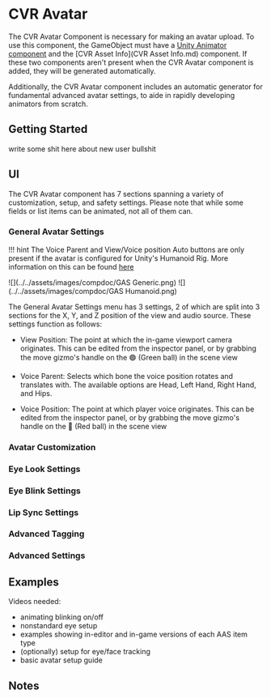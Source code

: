 # CVR Avatar <div class="whitelisted" data-list="A"></div>

The CVR Avatar Component is necessary for making an avatar upload. To use this component, the GameObject must have a [Unity Animator component](https://docs.unity3d.com/2021.3/Documentation/Manual/class-Animator.html) and the [CVR Asset Info](CVR Asset Info.md) component. If these two components aren't present when the CVR Avatar component is added, they will be generated automatically.

Additionally, the CVR Avatar component includes an automatic generator for fundamental advanced avatar settings, to aide in rapidly developing animators from scratch.

## Getting Started

write some shit here about new user bullshit
## UI

The CVR Avatar component has 7 sections spanning a variety of customization, setup, and safety settings. Please note that while some fields or list items can be animated, not all of them can.
### General Avatar Settings

!!! hint
	The Voice Parent and View/Voice position Auto buttons are only present if the avatar is configured for Unity's Humanoid Rig. More information on this can be found [here](https://docs.unity3d.com/Manual/UsingHumanoidChars.html)

![](../../assets/images/compdoc/GAS Generic.png) 
![](../../assets/images/compdoc/GAS Humanoid.png)

The General Avatar Settings menu has 3 settings, 2 of which are split into 3 sections for the X, Y, and Z position of the view and audio source. These settings function as follows:

- View Position: The point at which the in-game viewport camera originates. This can be edited from the inspector panel, or by grabbing the move gizmo's handle on the 🟢 (Green ball) in the scene view

- Voice Parent: Selects which bone the voice position rotates and translates with. The available options are Head, Left Hand, Right Hand, and Hips.

- Voice Position: The point at which player voice originates. This can be edited from the inspector panel, or by grabbing the move gizmo's handle on the 🔴 (Red ball) in the scene view
### Avatar Customization
### Eye Look Settings
### Eye Blink Settings
### Lip Sync Settings
### Advanced Tagging
### Advanced Settings
## Examples

Videos needed:
- animating blinking on/off
- nonstandard eye setup
- examples showing in-editor and in-game versions of each AAS item type
- (optionally) setup for eye/face tracking
- basic avatar setup guide
## Notes
